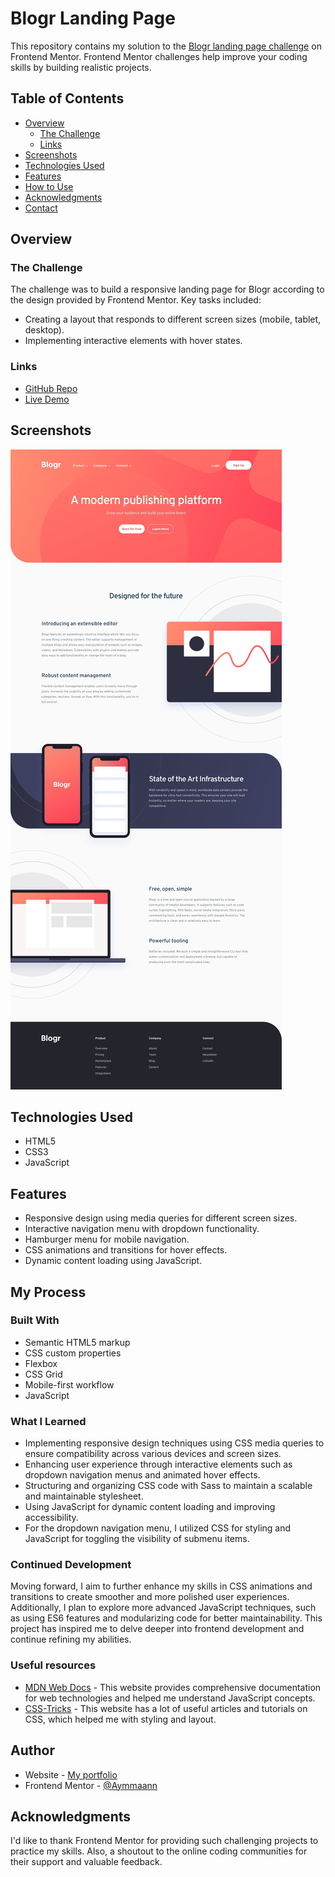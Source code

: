 # Blogr Landing Page 

This repository contains my solution to the [Blogr landing page challenge](https://www.frontendmentor.io/challenges/blogr-landing-page-EX2RLAApP) on Frontend Mentor. Frontend Mentor challenges help improve your coding skills by building realistic projects.

## Table of Contents

- [Overview](#overview)
  - [The Challenge](#the-challenge)
  - [Links](#links)
- [Screenshots](#screenshots)
- [Technologies Used](#technologies-used)
- [Features](#features)
- [How to Use](#how-to-use)
- [Acknowledgments](#acknowledgments)
- [Contact](#contact)

## Overview

### The Challenge

The challenge was to build a responsive landing page for Blogr according to the design provided by Frontend Mentor. Key tasks included:

- Creating a layout that responds to different screen sizes (mobile, tablet, desktop).
- Implementing interactive elements with hover states.

### Links

- [GitHub Repo](https://github.com/Aymmaann/Front-End-Development/tree/main/Blogr%20landing%20page)
- [Live Demo](https://fe-blogr-landing-page.netlify.app/)

## Screenshots

![Screenshot](./images/screenshot.jpg)

## Technologies Used

- HTML5
- CSS3 
- JavaScript

## Features

- Responsive design using media queries for different screen sizes.
- Interactive navigation menu with dropdown functionality.
- Hamburger menu for mobile navigation.
- CSS animations and transitions for hover effects.
- Dynamic content loading using JavaScript.

## My Process

### Built With

- Semantic HTML5 markup
- CSS custom properties
- Flexbox
- CSS Grid
- Mobile-first workflow
- JavaScript

### What I Learned

- Implementing responsive design techniques using CSS media queries to ensure compatibility across various devices and screen sizes.
- Enhancing user experience through interactive elements such as dropdown navigation menus and animated hover effects.
- Structuring and organizing CSS code with Sass to maintain a scalable and maintainable stylesheet.
- Using JavaScript for dynamic content loading and improving accessibility.
- For the dropdown navigation menu, I utilized CSS for styling and JavaScript for toggling the visibility of submenu items.

### Continued Development

Moving forward, I aim to further enhance my skills in CSS animations and transitions to create smoother and more polished user experiences. Additionally, I plan to explore more advanced JavaScript techniques, such as using ES6 features and modularizing code for better maintainability. This project has inspired me to delve deeper into frontend development and continue refining my abilities.

### Useful resources

- [MDN Web Docs](https://developer.mozilla.org/) - This website provides comprehensive documentation for web technologies and helped me understand JavaScript concepts.
- [CSS-Tricks](https://css-tricks.com/) - This website has a lot of useful articles and tutorials on CSS, which helped me with styling and layout.

## Author

- Website - [My portfolio](https://ayman03-portfolio.netlify.app/)
- Frontend Mentor - [@Aymmaann](https://www.frontendmentor.io/profile/Aymmaann)

## Acknowledgments

I'd like to thank Frontend Mentor for providing such challenging projects to practice my skills. Also, a shoutout to the online coding communities for their support and valuable feedback.
